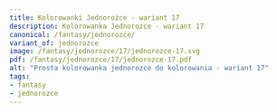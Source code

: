 ```yaml
---
title: Kolorowanki Jednorożce - wariant 17
description: Kolorowanka Jednorozce - wariant 17
canonical: /fantasy/jednorozce/
variant_of: jednorozce
image: /fantasy/jednorozce/17/jednorozce-17.svg
pdf: /fantasy/jednorozce/17/jednorozce-17.pdf
alt: "Prosta kolorowanka jednorozce do kolorowania - wariant 17"
tags:
- fantasy
- jednorozce
---
```

